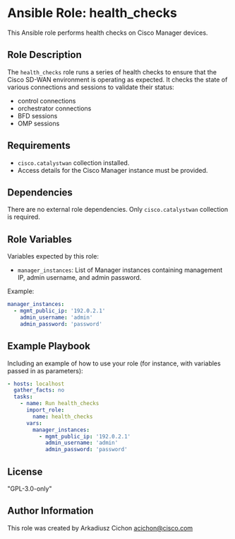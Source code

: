 # Ansible Role: health_checks

This Ansible role performs health checks on Cisco Manager devices.

## Role Description

The `health_checks` role runs a series of health checks to ensure that the Cisco SD-WAN environment is operating as expected. It checks the state of various connections and sessions to validate their status:

- control connections
- orchestrator connections
- BFD sessions
- OMP sessions

## Requirements

- `cisco.catalystwan` collection installed.
- Access details for the Cisco Manager instance must be provided.

## Dependencies

There are no external role dependencies. Only `cisco.catalystwan` collection is required.

## Role Variables

Variables expected by this role:

- `manager_instances`: List of Manager instances containing management IP, admin username, and admin password.

Example:

```yaml
manager_instances:
  - mgmt_public_ip: '192.0.2.1'
    admin_username: 'admin'
    admin_password: 'password'
```

## Example Playbook

Including an example of how to use your role (for instance, with variables passed in as parameters):

```yaml
- hosts: localhost
  gather_facts: no
  tasks:
    - name: Run health_checks
      import_role:
        name: health_checks
      vars:
        manager_instances:
          - mgmt_public_ip: '192.0.2.1'
            admin_username: 'admin'
            admin_password: 'password'
```

## License

"GPL-3.0-only"

## Author Information

This role was created by Arkadiusz Cichon <acichon@cisco.com>
